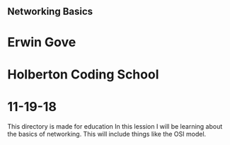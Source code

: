 ## Networking Basics
# Erwin Gove
# Holberton Coding School
# 11-19-18
This directory is made for education
In this lession I will be learning about the basics of networking.
This will include things like the OSI model.